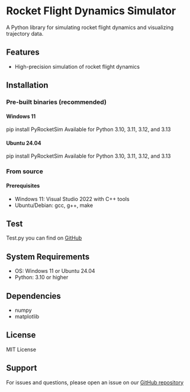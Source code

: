 ﻿# Rocket Flight Dynamics Simulator

A Python library for simulating rocket flight dynamics and visualizing trajectory data.

## Features
- High-precision simulation of rocket flight dynamics

## Installation

### Pre-built binaries (recommended)

#### Windows 11
pip install PyRocketSim
Available for Python 3.10, 3.11, 3.12, and 3.13

#### Ubuntu 24.04
pip install PyRocketSim
Available for Python 3.10, 3.11, 3.12, and 3.13

### From source

#### Prerequisites
- Windows 11: Visual Studio 2022 with C++ tools
- Ubuntu/Debian: gcc, g++, make

## Test

Test.py you can find on [GitHub](https://github.com/LiptonVova/RocketPy)

## System Requirements

- OS: Windows 11 or Ubuntu 24.04
- Python: 3.10 or higher

## Dependencies

- numpy
- matplotlib

## License

MIT License

## Support

For issues and questions, please open an issue on our [GitHub repository](https://github.com/LiptonVova/RocketPy)
